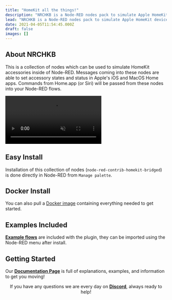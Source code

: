 ```yaml
---
title: "HomeKit all the things!"
description: "NRCHKB is a Node-RED nodes pack to simulate Apple HomeKit devices. The goal is to emulate native HomeKit devices as closely as possible."
lead: "NRCHKB is a Node-RED nodes pack to simulate Apple HomeKit devices. The goal is to emulate native HomeKit devices as closely as possible."
date: 2021-04-05T11:54:45.000Z
draft: false
images: []
---
```


<div class="container">
  <div class="row justify-content-center text-center row align-items-center">
    <div class="col-lg-7 order-lg-first order-md-last order-last">
      <h2 class="h4">About NRCHKB</h2>
      <p style="text-align: left;">This is a collection of nodes which can be used to simulate HomeKit accessories inside of Node-RED. Messages coming into these nodes are able to set accessory states and status in Apple's iOS and MacOS Home apps. Commands from Home.app (or Siri) will be passed from these nodes into your Node-RED flows.</p>
    </div>
    <div class="col-lg-7 order-lg-last order-md-first order-first">
      <video autoplay loop muted playsinline>
        <source src="/images/presentation/nrchkb-demonstration.webm" type="video/webm">
        <source src="/images/presentation/nrchkb-demonstration.mp4" type="video/mp4">
        <source src="/images/presentation/nrchkb-demonstration.mov" type="video/quicktime">
      </video>
    </div>
  </div>
  <div class="row justify-content-center text-center">
    <div class="col-lg-7">
      <h2 class="h4">Easy Install</h2>
      <p style="text-align: left;">Installation of this collection of nodes (<code>node-red-contrib-homekit-bridged</code>) is done directly in Node-RED from <code>Manage palette</code>. </p>
    </div>
    <div class="col-lg-7">
      <h2 class="h4">Docker Install</h2>
      <p style="text-align: left;">You can also pull a <a href="https://github.com/NRCHKB/node-red-contrib-homekit-docker">Docker image</a> containing everything needed to get started. </p>
    </div>
    <div class="col-lg-7">
        <h2 class="h4">Examples Included</h2>
        <p style="text-align: left;">
          <a href="/wiki/examples/"><strong>Example flows</strong></a> are included with the plugin, they can be imported using the Node-RED menu after install.
        </p>
    </div>
    <div class="col-lg-7">
      <h2 class="h4">Getting Started</h2>
      <p style="text-align: left;">Our <a href="/wiki/introduction/quick-start"><strong>Documentation Page</strong></a> is full of explanations, examples, and information to get you moving! </p>
    </div>
    <div class="col-lg-12 mt-4 pt-1">
      <p style="text-align: center;">If you have any questions we are every day on <a href="https://discord.gg/uvYac5u"><strong>Discord</strong></a>, always ready to help!</p>
    </div>
  </div>
